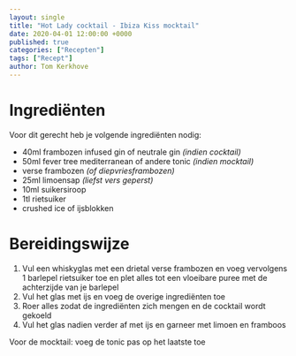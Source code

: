 ```yaml
---
layout: single
title: "Hot Lady cocktail - Ibiza Kiss mocktail"
date: 2020-04-01 12:00:00 +0000
published: true
categories: ["Recepten"]
tags: ["Recept"]
author: Tom Kerkhove
---
```


# Ingrediënten
Voor dit gerecht heb je volgende ingrediënten nodig:

- 40ml frambozen infused gin of neutrale gin _(indien cocktail)_
- 50ml fever tree mediterranean of andere tonic _(indien mocktail)_
- verse frambozen _(of diepvriesframbozen)_
- 25ml limoensap _(liefst vers geperst)_
- 10ml suikersiroop
- 1tl rietsuiker
- crushed ice of ijsblokken

# Bereidingswijze

1. Vul een whiskyglas met een drietal verse frambozen en voeg vervolgens 1 barlepel rietsuiker toe en plet alles tot een vloeibare puree met de achterzijde van je barlepel
2. Vul het glas met ijs en voeg de overige ingrediënten toe
3. Roer alles zodat de ingrediënten zich mengen en de cocktail wordt gekoeld
4. Vul het glas nadien verder af met ijs en garneer met limoen en framboos

Voor de mocktail: voeg de tonic pas op het laatste toe